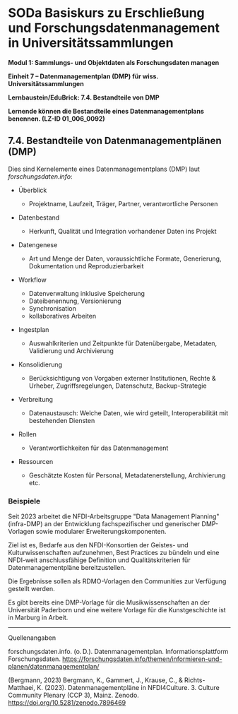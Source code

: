 <!--

-->

# SODa Basiskurs zu Erschließung und Forschungsdatenmanagement in Universitätssammlungen

**Modul 1: Sammlungs- und Objektdaten als Forschungsdaten managen**

**Einheit 7 – Datenmanagementplan (DMP) für wiss. Universitätssammlungen**

**Lernbaustein/EduBrick: 7.4. Bestandteile von DMP**

**Lernende können die Bestandteile eines Datenmanagementplans benennen. (LZ-ID 01\_006\_0092)**


## 7.4. Bestandteile von Datenmanagementplänen (DMP)

Dies sind Kern­elemente eines Daten­managementplans (DMP) laut *forschungsdaten.info*:

* Überblick
  
  * Projektname, Laufzeit, Träger, Partner, verantwortliche Personen

* Datenbestand
  
  * Herkunft, Qualität und Integration vorhandener Daten ins Projekt

* Datengenese
  
  * Art und Menge der Daten, voraussichtliche Formate, Generierung, Dokumentation und Reproduzierbarkeit

* Workflow
  
  * Datenverwaltung inklusive Speicherung
  * Dateibenennung, Versionierung
  * Synchronisation
  * kollaboratives Arbeiten

* Ingestplan

  * Auswahlkriterien und Zeitpunkte für Datenübergabe, Metadaten, Validierung und Archivierung

* Konsolidierung

  * Berücksichtigung von Vorgaben externer Institutionen, Rechte & Urheber, Zugriffsregelungen, Datenschutz, Backup-Strategie

* Verbreitung

  * Datenaustausch: Welche Daten, wie wird geteilt, Interoperabilität mit bestehenden Diensten

* Rollen

  * Verantwortlichkeiten für das Datenmanagement

* Ressourcen
  
  * Geschätzte Kosten für Personal, Metadatenerstellung, Archivierung etc.




### Beispiele

Seit 2023 arbeitet die NFDI-Arbeitsgruppe "Data Management Planning" (infra-DMP) an der Entwicklung fachspezifischer und generischer DMP-Vorlagen sowie modularer Erweiterungskomponenten. 

Ziel ist es, Bedarfe aus den NFDI-Konsortien der Geistes- und Kulturwissenschaften aufzunehmen, Best Practices zu bündeln und eine NFDI-weit anschlussfähige Definition und Qualitätskriterien für Datenmanagementpläne bereitzustellen. 

Die Ergebnisse sollen als RDMO-Vorlagen den Communities zur Verfügung gestellt werden. 

Es gibt bereits eine DMP-Vorlage für die Musikwissenschaften an der Universität Paderborn und eine weitere Vorlage für die Kunstgeschichte ist in Marburg in Arbeit.



-----------
Quellenangaben

forschungsdaten.info. (o. D.). Datenmanagementplan. Informationsplattform Forschungsdaten. https://forschungsdaten.info/themen/informieren-und-planen/datenmanagementplan/

(Bergmann, 2023) Bergmann, K., Gammert, J., Krause, C., & Richts-Matthaei, K. (2023). Datenmanagementpläne in NFDI4Culture. 3. Culture Community Plenary (CCP 3), Mainz. Zenodo. https://doi.org/10.5281/zenodo.7896469

